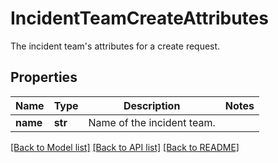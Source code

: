 # IncidentTeamCreateAttributes

The incident team's attributes for a create request.

## Properties
Name | Type | Description | Notes
------------ | ------------- | ------------- | -------------
**name** | **str** | Name of the incident team. | 

[[Back to Model list]](README.md#documentation-for-models) [[Back to API list]](README.md#documentation-for-api-endpoints) [[Back to README]](README.md)


